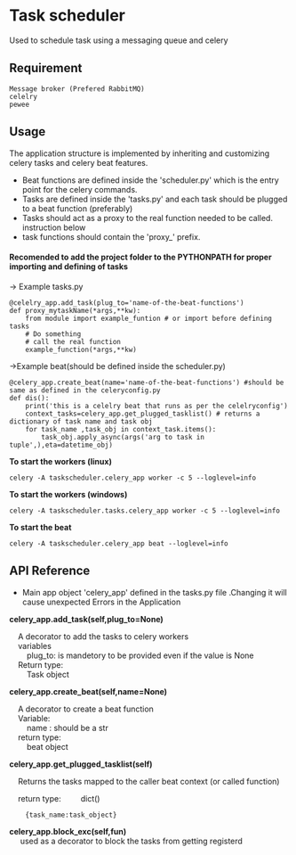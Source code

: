 # Task scheduler

Used to schedule task using a messaging queue and celery

## Requirement

```
Message broker (Prefered RabbitMQ)
celelry
pewee

```
## Usage 
The application structure is implemented by inheriting and customizing celery tasks and celery beat features.
* Beat functions are defined inside the 'scheduler.py' which is the entry point for the celery commands.
* Tasks are defined inside the 'tasks.py' and each task should be plugged to a beat function (preferably)
* Tasks should act as a proxy to the real function needed to be called. instruction below 
* task functions should contain the 'proxy_' prefix.

#### Recomended to add the project folder to the PYTHONPATH for proper importing and defining of tasks

-> Example
tasks.py
```
@celelry_app.add_task(plug_to='name-of-the-beat-functions')
def proxy_mytaskName(*args,**kw):
    from module import example_funtion # or import before defining tasks
    # Do something 
    # call the real function
    example_function(*args,**kw)
```
->Example beat(should be defined inside the scheduler.py)
```
@celery_app.create_beat(name='name-of-the-beat-functions') #should be same as defined in the celeryconfig.py
def dis():
    print('this is a celelry beat that runs as per the celelryconfig')
    context_tasks=celery_app.get_plugged_tasklist() # returns a dictionary of task name and task obj
    for task_name ,task_obj in context_task.items():
        task_obj.apply_async(args('arg to task in tuple',),eta=datetime_obj)
```
**To start the workers (linux)**
```
celery -A taskscheduler.celery_app worker -c 5 --loglevel=info
```

**To start the workers (windows)**
```
celery -A taskscheduler.tasks.celery_app worker -c 5 --loglevel=info
```

**To start the beat**
```
celery -A taskscheduler.celery_app beat --loglevel=info
```

## API Reference

* Main app object 'celery_app'  defined in the tasks.py file .Changing it will cause unexpected Errors in the Application

**celery_app.add_task(self,plug_to=None)**<br />

&nbsp;&nbsp;&nbsp;&nbsp;A decorator to add the tasks to celery workers  
&nbsp;&nbsp;&nbsp;&nbsp;variables  
&nbsp;&nbsp;&nbsp;&nbsp;&nbsp;&nbsp;&nbsp;&nbsp;plug_to: is mandetory to be provided even if the value is None  
&nbsp;&nbsp;&nbsp;&nbsp;Return type:  
&nbsp;&nbsp;&nbsp;&nbsp;&nbsp;&nbsp;&nbsp;&nbsp;Task object  

**celery_app.create_beat(self,name=None)**  

&nbsp;&nbsp;&nbsp;&nbsp;A decorator to create a beat function  
&nbsp;&nbsp;&nbsp;&nbsp;Variable:  
&nbsp;&nbsp;&nbsp;&nbsp;&nbsp;&nbsp;&nbsp;&nbsp;name : should be a str  
&nbsp;&nbsp;&nbsp;&nbsp;return type:  
&nbsp;&nbsp;&nbsp;&nbsp;&nbsp;&nbsp;&nbsp;&nbsp;beat object  


**celery_app.get_plugged_tasklist(self)**

&nbsp;&nbsp;&nbsp;&nbsp;Returns the tasks mapped to the caller beat context (or called function)

&nbsp;&nbsp;&nbsp;&nbsp;return type:
&nbsp;&nbsp;&nbsp;&nbsp;&nbsp;&nbsp;&nbsp;&nbsp;dict()
```
    {task_name:task_object}

```
**celery_app.block_exc(self,fun)**  
&nbsp;&nbsp;&nbsp;&nbsp; used as a decorator to block the tasks from getting registerd  
